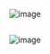 ![image](https://github.com/user-attachments/assets/95fc163c-7cdf-46b6-8d60-6bbf776a687c)
##
![image](https://github.com/user-attachments/assets/74022c41-a67e-4196-8ed6-2b3567b89203)



